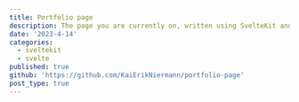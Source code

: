 ```yaml
---
title: Portfolio page
description: The page you are currently on, written using SvelteKit and TypeScript. Additionally I am using mdsvex to render the markdown. The page is hosted using vercel.
date: '2023-4-14'
categories:
  - sveltekit
  - svelte
published: true
github: 'https://github.com/KaiErikNiermann/portfolio-page'
post_type: true
---
```


